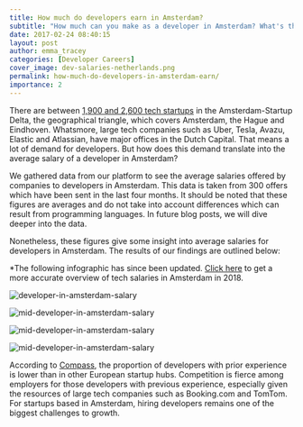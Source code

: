 ```yaml
---
title: How much do developers earn in Amsterdam?
subtitle: "How much can you make as a developer in Amsterdam? What's the average salary for developers with 2 to 4 years experience? We gathered data from our platform to see the average salaries offered by companies to developers in Amsterdam."
date: 2017-02-24 08:40:15
layout: post
author: emma_tracey
categories: [Developer Careers]
cover_image: dev-salaries-netherlands.png
permalink: how-much-do-developers-in-amsterdam-earn/
importance: 2
---
```


There are between [1,900 and 2,600 tech startups](http://blog.honeypot.io/amsterdam-tech-map/) in the Amsterdam-Startup Delta, the geographical triangle, which covers Amsterdam, the Hague and Eindhoven. Whatsmore, large tech companies such as Uber, Tesla, Avazu, Elastic and Atlassian, have major offices in the Dutch Capital. That means a lot of demand for developers. But how does this demand translate into the average salary of a developer in Amsterdam? 

<!--more-->

We gathered data from our platform to see the average salaries offered by companies to developers in Amsterdam. This data is taken from 300 offers which have been sent in the last four months. It should be noted that these figures are averages and do not take into account differences which can result from programming languages. In future blog posts, we will dive deeper into the data. 

Nonetheless, these figures give some insight into average salaries for developers in Amsterdam. The results of our findings are outlined below:

*The following infographic has since been updated. [Click here](http://blog.honeypot.io/how-much-do-developers-earn-in-amsterdam-2018/) to get a more accurate overview of tech salaries in Amsterdam in 2018. 


![developer-in-amsterdam-salary](/assets/images/by-experience-netherlands-eng.png)


![mid-developer-in-amsterdam-salary](/assets/images/4-6-years-experience-netherlands-eng.png)

![mid-developer-in-amsterdam-salary](/assets/images/6-8-years-experience-netherlands-eng.png)


![mid-developer-in-amsterdam-salary](/assets/images/8plus-years-experience-netherlands-eng.png)

According to [Compass](http://startup-ecosystem.compass.co/ser2015/), the proportion of developers with prior experience is lower than in other European startup hubs. Competition is fierce among employers for those developers with previous experience, especially given the resources of large tech companies such as Booking.com and TomTom. For startups based in Amsterdam, hiring developers remains one of the biggest challenges to growth.

